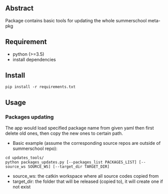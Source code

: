 ## Abstract   
Package contains basic tools for updating the whole summerschool meta-pkg    

## Requirement  
* python (>=3.5)  
* install dependencies  

## Install 
``` 
pip install -r requirements.txt  
```

## Usage  
### Packages updating  
The app would load specified package name from given yaml then first delete old ones, then copy the new ones to certain path.  

* Basic example (assume the corresponding source repos are outside of summerschool repo):  
```
cd updates_tools/   
python packages_updates.py [--packages_list PACKAGES_LIST] [--source_ws SOURCE_WS] [--target_dir TARGET_DIR]  
```

* source_ws: the catkin workspace where all source codes copied from  
* target_dir: the folder that will be released (copied to), it will create one if not exist  

